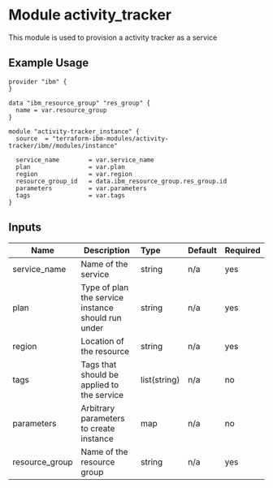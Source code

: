# Module activity_tracker 

This module is used to provision a activity tracker as a service

## Example Usage
```
provider "ibm" {
}

data "ibm_resource_group" "res_group" {
  name = var.resource_group
}

module "activity-tracker_instance" {
  source  = "terraform-ibm-modules/activity-tracker/ibm//modules/instance"
  
  service_name        = var.service_name
  plan                = var.plan
  region              = var.region
  resource_group_id   = data.ibm_resource_group.res_group.id
  parameters          = var.parameters
  tags                = var.tags
}
```

<!-- BEGINNING OF PRE-COMMIT-TERRAFORM DOCS HOOK -->
## Inputs


| Name            | Description                                                      | Type         | Default | Required |
|-----------------|------------------------------------------------------------------|:-------------|---------|----------|
| service\_name   | Name of the service                                              | string       | n/a     | yes      |
| plan            | Type of plan the service instance should run under               | string       | n/a     | yes      |
| region          | Location of the resource                                         | string       | n/a     | yes      |
| tags            | Tags that should be applied to the service                       | list(string) | n/a     | no       |
| parameters      | Arbitrary parameters to create instance                          | map          | n/a     | no       |
| resource\_group | Name of the resource group                                       | string       | n/a     | yes      |



